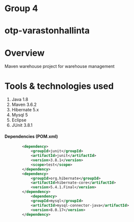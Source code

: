 # Group 4

# otp-varastonhallinta

# Overview
Maven warehouse project for warehouse management

# Tools & technologies used 
1.	Java 1.8
2.	Maven 3.6.2
3.	Hibernate 5.x
4.	Mysql 5
5.	Eclipse
6.  JUnit 3.8.1

####	Dependencies (POM.xml)
```xml
   		<dependency>
			<groupId>junit</groupId>
			<artifactId>junit</artifactId>
			<version>3.8.1</version>
			<scope>test</scope>
		</dependency>
		<dependency>
			<groupId>org.hibernate</groupId>
			<artifactId>hibernate-core</artifactId>
			<version>5.4.1.Final</version>
		</dependency>
			<dependency>
			<groupId>mysql</groupId>
			<artifactId>mysql-connector-java</artifactId>
			<version>8.0.17</version>
		</dependency>
```